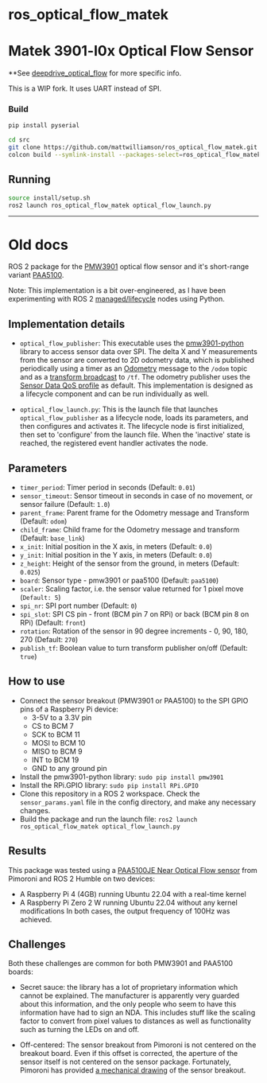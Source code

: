 # ros_optical_flow_matek

# Matek 3901-l0x Optical Flow Sensor

**See [deepdrive_optical_flow](deepdrive_optical_flow/README.md) for more specific info.

This is a WIP fork. It uses UART instead of SPI.

### Build

```sh
pip install pyserial

cd src
git clone https://github.com/mattwilliamson/ros_optical_flow_matek.git
colcon build --symlink-install --packages-select=ros_optical_flow_matek
```

## Running

```sh
source install/setup.sh
ros2 launch ros_optical_flow_matek optical_flow_launch.py
```


---

# Old docs

ROS 2 package for the [PMW3901](https://shop.pimoroni.com/products/pmw3901-optical-flow-sensor-breakout?variant=27869870358611) optical flow sensor and it's short-range variant [PAA5100](https://shop.pimoroni.com/products/paa5100je-optical-tracking-spi-breakout?variant=39315330170963).

Note: This implementation is a bit over-engineered, as I have been experimenting with ROS 2 [managed/lifecycle](https://design.ros2.org/articles/node_lifecycle.html) nodes using Python.

## Implementation details

* ```optical_flow_publisher```: This executable uses the [pmw3901-python](https://github.com/pimoroni/pmw3901-python) library to access sensor data over SPI. The delta X and Y measurements from the sensor are converted to 2D odometry data, which is published periodically using a timer as an [Odometry](https://docs.ros2.org/foxy/api/nav_msgs/msg/Odometry.html) message to the ```/odom``` topic and as a [transform broadcast](https://ros2-industrial-workshop.readthedocs.io/en/latest/_source/navigation/ROS2-TF2.html) to ```/tf```. The odometry publisher uses the [Sensor Data QoS profile](https://docs.ros.org/en/rolling/Concepts/About-Quality-of-Service-Settings.html#qos-profiles) as default. This implementation is designed as a lifecycle component and can be run individually as well. 

* ```optical_flow_launch.py```: This is the launch file that launches ```optical_flow_publisher``` as a  lifecycle node, loads its parameters, and then configures and activates it. The lifecycle node is first initialized, then set to 'configure' from the launch file. When the 'inactive' state is reached, the registered event handler activates the node.

## Parameters

* ```timer_period```: Timer period in seconds (Default: ```0.01```)
* ```sensor_timeout```: Sensor timeout in seconds in case of no movement, or sensor failure (Default: ```1.0```)
* ```parent_frame```: Parent frame for the Odometry message and Transform (Default: ```odom```)
* ```child_frame```: Child frame for the Odometry message and transform (Default: ```base_link```)
* ```x_init```: Initial position in the X axis, in meters (Default: ```0.0```)
* ```y_init```: Initial position in the Y axis, in meters (Default: ```0.0```)
* ```z_height```: Height of the sensor from the ground, in meters (Default: ```0.025```)
* ```board```: Sensor type - pmw3901 or paa5100 (Default: ```paa5100```)
* ```scaler```: Scaling factor, i.e. the sensor value returned for 1 pixel move (```Default: 5```)
* ```spi_nr```: SPI port number (Default: ```0```)
* ```spi_slot```: SPI CS pin - front (BCM pin 7 on RPi) or back (BCM pin 8 on RPi) (Default: ```front```)
* ```rotation```: Rotation of the sensor in 90 degree increments - 0, 90, 180, 270 (Default: ```270```)
* ```publish_tf```: Boolean value to turn transform publisher on/off (Default: ```true```)

## How to use

* Connect the sensor breakout (PMW3901 or PAA5100) to the SPI GPIO pins of a Raspberry Pi device:
  * 3-5V to a 3.3V pin
  * CS to BCM 7
  * SCK to BCM 11
  * MOSI to BCM 10
  * MISO to BCM 9
  * INT to BCM 19
  * GND to any ground pin
* Install the pmw3901-python library: ```sudo pip install pmw3901```
* Install the RPi.GPIO library: ```sudo pip install RPi.GPIO```
* Clone this repository in a ROS 2 workspace. Check the ```sensor_params.yaml``` file in the config directory, and make any necessary changes.
* Build the package and run the launch file: ```ros2 launch ros_optical_flow_matek optical_flow_launch.py```

## Results

This package was tested using a [PAA5100JE Near Optical Flow sensor](https://shop.pimoroni.com/products/paa5100je-optical-tracking-spi-breakout?variant=39315330170963) from Pimoroni and ROS 2 Humble on two devices:
* A Raspberry Pi 4 (4GB) running Ubuntu 22.04 with a real-time kernel
* A Raspberry Pi Zero 2 W running Ubuntu 22.04 without any kernel modifications
In both cases, the output frequency of 100Hz was achieved. 

## Challenges

Both these challenges are common for both PMW3901 and PAA5100 boards:

* Secret sauce: the library has a lot of proprietary information which cannot be explained. The manufacturer is apparently very guarded about this information, and the only people who seem to have this information have had to sign an NDA. This includes stuff like the scaling factor to convert from pixel values to distances as well as functionality such as turning the LEDs on and off.

* Off-centered: The sensor breakout from Pimoroni is not centered on the breakout board. Even if this offset is corrected, the aperture of the sensor itself is not centered on the sensor package. Fortunately, Pimoroni has provided [a mechanical drawing](https://cdn.shopify.com/s/files/1/0174/1800/files/39b9173de8970896f2eaa114ef5738eb993a06cc.png?v=1621246728) of the sensor breakout. 
